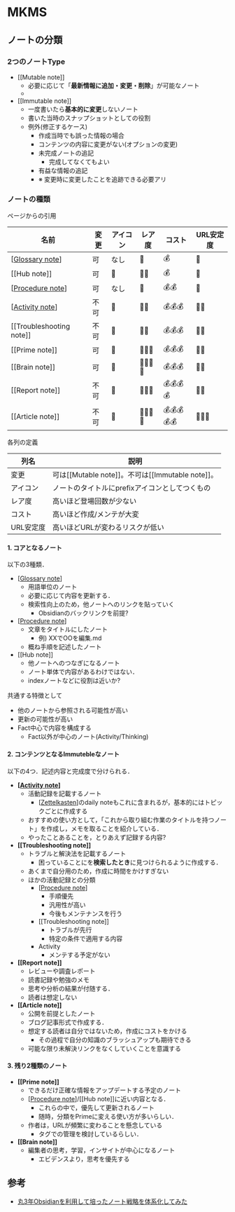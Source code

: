 # MKMS

## ノートの分類
### 2つのノートType
- [[Mutable note]]
  - 必要に応じて「**最新情報に追加・変更・削除**」が可能なノート
  - 
- [[Immutable note]]
  - 一度書いたら**基本的に変更**しないノート
  - 書いた当時のスナップショットとしての役割
  - 例外(修正するケース)
    - 作成当時でも誤った情報の場合
    - コンテンツの内容に変更がない(オプションの変更)
    - 未完成ノートの追記
      - 完成してなくてもよい
    - 有益な情報の追記
    - ※ 変更時に変更したことを追跡できる必要アリ

### ノートの種類

ページからの引用

| 名前                       | 変更  | アイコン | レア度      | コスト        | URL安定度 |
| ------------------------ | --- | ---- | -------- | ---------- | ------ |
| [[Glossary note]]        | 可   | なし   | 💎       | 💰         | 💖     |
| [[Hub note]]             | 可   | 📒   | 💎💎     | 💰         | 💖     |
| [[Procedure note]]       | 可   | なし   | 💎       | 💰💰       | 💖     |
| [[Activity note]]        | 不可  | 📜   | 💎💎     | 💰💰💰     | 💖💖   |
| [[Troubleshooting note]] | 不可  | 📝   | 💎💎     | 💰💰💰     | 💖💖   |
| [[Prime note]]           | 可   | 📕   | 💎💎💎   | 💰💰💰     | 💖💖   |
| [[Brain note]]           | 可   | 🧠   | 💎💎💎💎 | 💰💰💰     | 💖💖   |
| [[Report note]]          | 不可  | 📰   | 💎💎💎   | 💰💰💰💰   | 💖💖   |
| [[Article note]]         | 不可  | 📘   | 💎💎💎💎 | 💰💰💰💰💰 | 💖💖💖 |

各列の定義

| 列名     | 説明                                        |
| ------ | ----------------------------------------- |
| 変更     | 可は[[Mutable note]]。不可は[[Immutable note]]。 |
| アイコン   | ノートのタイトルにprefixアイコンとしてつくもの                |
| レア度    | 高いほど登場回数が少ない                              |
| コスト    | 高いほど作成/メンテが大変                             |
| URL安定度 | 高いほどURLが変わるリスクが低い                         |

#### 1. コアとなるノート
以下の3種類．
- [[Glossary note]]
  - 用語単位のノート
  - 必要に応じて内容を更新する．
  - 検索性向上のため，他ノートへのリンクを貼っていく
    - Obsidianのバックリンクを前提?
- [[Procedure note]]
  - 文章をタイトルにしたノート
    - 例) XXでOOを編集.md
  - 概ね手順を記述したノート
- [[Hub note]]
  - 他ノートへのつなぎになるノート
  - ノート単体で内容があるわけではない．
  - indexノートなどに役割は近いか?

共通する特徴として
- 他のノートから参照される可能性が高い
- 更新の可能性が高い
- Fact中心で内容を構成する
  - Fact以外が中心のノート(Activity/Thinking)

#### 2. コンテンツとなるImmutebleなノート
以下の4つ．記述内容と完成度で分けられる．
- **[[Activity note]]**
	- 活動記録を記載するノート
		- [[Zettelkasten]]のdaily noteもこれに含まれるが，基本的にはトピックごとに作成する
	- おすすめの使い方として，「これから取り組む作業のタイトルを持つノート」を作成し，メモを取ることを紹介している．
	- やったことあることを，とりあえず記録する内容?
- **[[Troubleshooting note]]**
	- トラブルと解決法を記載するノート
		- 困っていることにを**検索したとき**に見つけられるように作成する．
	- あくまで自分用のため，作成に時間をかけすぎない
	- ほかの活動記録との分類
		- [[Procedure note]]
			- 手順優先
			- 汎用性が高い
			- 今後もメンテナンスを行う
		- [[Troubleshooting note]]
			- トラブルが先行
			- 特定の条件で適用する内容
		- Activity
			- メンテする予定がない
- **[[Report note]]**
	- レビューや調査レポート
	- 読書記録や勉強のメモ
	- 思考や分析の結果が付随する．
	- 読者は想定しない
- **[[Article note]]**
	- 公開を前提としたノート
	- ブログ記事形式で作成する．
	- 想定する読者は自分ではないため，作成にコストをかける
		- その過程で自分の知識のブラッシュアップも期待できる
	- 可能な限り未解決リンクをなくしていくことを意識する

#### 3. 残り2種類のノート
- **[[Prime note]]**
	- できるだけ正確な情報をアップデートする予定のノート
	- [[Procedure note]]/[[Hub note]]に近い内容となる．
		- これらの中で，優先して更新されるノート
		- 随時，分類をPrimeに変える使い方が多いらしい．
	- 作者は，URLが頻繁に変わることを懸念している
		- タグでの管理を検討しているらしい．
- **[[Brain note]]**
	- 編集者の思考，学習，インサイトが中心になるノート
		- エビデンスより，思考を優先する

## 参考
- [丸3年Obsidianを利用して培ったノート戦略を体系化してみた](https://minerva.mamansoft.net/%F0%9F%93%98Articles/%F0%9F%93%98%E4%B8%B83%E5%B9%B4Obsidian%E3%82%92%E5%88%A9%E7%94%A8%E3%81%97%E3%81%A6%E5%9F%B9%E3%81%A3%E3%81%9F%E3%83%8E%E3%83%BC%E3%83%88%E6%88%A6%E7%95%A5%E3%82%92%E4%BD%93%E7%B3%BB%E5%8C%96%E3%81%97%E3%81%A6%E3%81%BF%E3%81%9F)

[//begin]: # "Autogenerated link references for markdown compatibility"
[Glossary note]: <Glossary note.md> "Glossary note"
[Procedure note]: <Procedure note.md> "Procedure note"
[Activity note]: <Activity note.md> "Activity note"
[Zettelkasten]: Zettelkasten.md "Zettelkasten"
[//end]: # "Autogenerated link references"